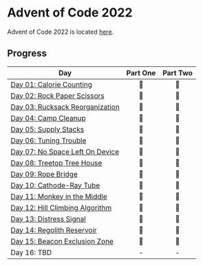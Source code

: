 # Advent of Code 2022

Advent of Code 2022 is located [here](https://adventofcode.com/2022/).

## Progress

| Day                                   | Part One | Part Two |
|---------------------------------------|:--------:|:--------:|
| [Day 01: Calorie Counting](01)        |    🌟    |    🌟    |
| [Day 02: Rock Paper Scissors](02)     |    🌟    |    🌟    |
| [Day 03: Rucksack Reorganization](03) |    🌟    |    🌟    |
| [Day 04: Camp Cleanup](04)            |    🌟    |    🌟    |
| [Day 05: Supply Stacks](05)           |    🌟    |    🌟    |
| [Day 06: Tuning Trouble](06)          |    🌟    |    🌟    |
| [Day 07: No Space Left On Device](07) |    🌟    |    🌟    |
| [Day 08: Treetop Tree House](08)      |    🌟    |    🌟    |
| [Day 09: Rope Bridge](09)             |    🌟    |    🌟    |
| [Day 10: Cathode-Ray Tube](10)        |    🌟    |    🌟    |
| [Day 11: Monkey in the Middle](11)    |    🌟    |    🌟    |
| [Day 12: Hill Climbing Algorithm](12) |    🌟    |    🌟    |
| [Day 13: Distress Signal](13)         |    🌟    |    🌟    |
| [Day 14: Regolith Reservoir](14)      |    🌟    |    🌟    |
| [Day 15: Beacon Exclusion Zone](15)   |    🌟    |    🌟    |
| Day 16: TBD                           |    -     |    -     |